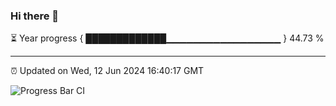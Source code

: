 ### Hi there 👋

⏳ Year progress { █████████████▁▁▁▁▁▁▁▁▁▁▁▁▁▁▁▁▁ } 44.73 %

---

⏰ Updated on Wed, 12 Jun 2024 16:40:17 GMT

![Progress Bar CI](https://github.com/IshwaranRudhara/GIT-ACTION/workflows/Progress%20Bar%20CI/badge.svg)
